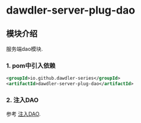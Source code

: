 # dawdler-server-plug-dao

## 模块介绍

服务端dao模块.

### 1. pom中引入依赖

```xml
<groupId>io.github.dawdler-series</groupId>
<artifactId>dawdler-server-plug-dao</artifactId>
```

### 2. 注入DAO

参考 [注入DAO](../dawdler-dao-core/README.md#3-注入dao).